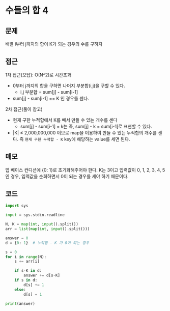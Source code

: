 # 수들의 합 4

## 문제
배열 i부터 j까지의 합이 K가 되는 경우의 수를 구하자

## 접근
1차 접근(오답): O(N^2)로 시간초과
- 0부터 j까지의 합을 구하면 나머지 부분합(i,j)을 구할 수 있다.
  - i,j 부분합 = sum[j] - sum[i-1]
- sum[j] - sum[i-1] == K 인 경우를 센다.

2차 접근(풀이 참고)
- 현재 구한 누적합에서 K를 빼서 만들 수 있는 개수를 센다
  - sum[j] - sum[i-1] = k는 즉, sum[j] - k = sum[i-1]로 표현할 수 있다.
- |K| ≤ 2,000,000,000 이므로 map을 이용하여 만들 수 있는 누적합의 개수를 센다. 즉 `현재 구한 누적합 - K` key에 해당하는 value를 세면 된다.

## 매모
맵 베이스 컨디션에 {0: 1}로 초기화해주어야 한다.
K는 3이고 입력값이 0, 1, 2, 3, 4, 5인 경우, 입력값을 순회하면서 0이 되는 경우를 세야 하기 때문이다.

## 코드
```python
import sys

input = sys.stdin.readline

N, K = map(int, input().split())
arr = list(map(int, input().split()))

answer = 0
d = {0: 1}  # 누적합 - K 가 0이 되는 경우

s = 0
for i in range(N):
    s += arr[i]

    if s-K in d:
        answer += d[s-K]
    if s in d:
        d[s] += 1
    else:
        d[s] = 1

print(answer)
```
